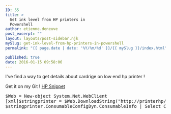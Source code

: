 ```yaml
---
ID: 55
title: >
  Get ink level from HP printers in
  Powershell
author: etienne.deneuve
post_excerpt: ""
layout: layouts/post-sidebar.njk
mySlug: get-ink-level-from-hp-printers-in-powershell
permalink: "{{ page.date | date: '%Y/%m/%d' }}/{{ mySlug }}/index.html"

published: true
date: 2016-01-15 09:58:06
---
```

I've find a way to get details about cardrige on low end hp printer !

Get it on my Git ! <a href="https://github.com/EtienneDeneuve/Powershell/blob/master/HpPrinter/Snippet" target="_blank" rel="noopener">HP Snippet </a>
<pre>$Web = New-object System.Net.WebClient
[xml]$stringprinter = $Web.DownloadString("http://printerhp/DevMgmt/ConsumableConfigDyn.xml")
$stringprinter.ConsumableConfigDyn.ConsumableInfo | Select ConsumableLabelCode,ConsumablePercentageLevelRemaining 
</pre>